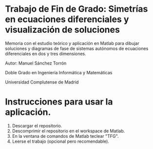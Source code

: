 # Trabajo de Fin de Grado: Simetrías en ecuaciones diferenciales y visualización de soluciones
Memoria con el estudio teórico y aplicación en Matlab para dibujar soluciones y diagramas de fase de sistemas autónomos de ecuaciones diferenciales en dos y tres dimensiones.

Autor: Manuel Sánchez Torrón

Doble Grado en Ingeniería Informática y Matemáticas

Universidad Complutense de Madrid

# Instrucciones para usar la aplicación.
1. Descargar el repositorio. 
2. Descomprimir el repositorio en el workspace de Matlab.
3. En la ventana de comandos de Matlab teclear "TFG".
4. Leerse el trabajo (opcional pero recomendable).
